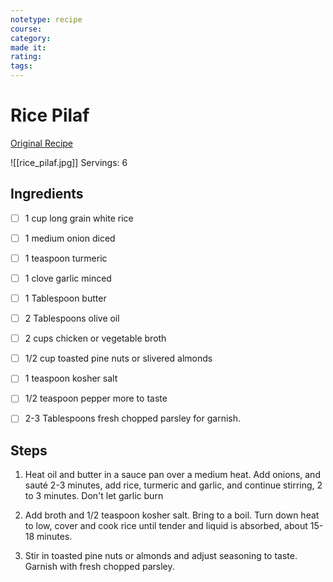 ```yaml
---
notetype: recipe
course:
category:
made it:
rating:
tags:
---
```

# Rice Pilaf

[Original Recipe](https://whatagirleats.com/golden-rice-pilaf)

![[rice_pilaf.jpg]]
Servings: 6

## Ingredients
- [ ] 1 cup long grain white rice- [ ] 1 medium onion diced- [ ] 1 teaspoon turmeric- [ ] 1 clove garlic minced- [ ] 1 Tablespoon butter- [ ] 2 Tablespoons olive oil- [ ] 2 cups chicken or vegetable broth- [ ] 1/2 cup toasted pine nuts or slivered almonds- [ ] 1 teaspoon kosher salt- [ ] 1/2 teaspoon pepper more to taste- [ ] 2-3 Tablespoons fresh chopped parsley for garnish.

## Steps
1) Heat oil and butter in a sauce pan over a medium heat. Add onions, and sauté 2-3 minutes, add rice, turmeric and garlic, and continue stirring, 2 to 3 minutes. Don't let garlic burn

2) Add broth and 1/2 teaspoon kosher salt. Bring to a boil. Turn down heat to low, cover and cook rice until tender and liquid is absorbed, about 15-18 minutes.

3) Stir in toasted pine nuts or almonds and adjust seasoning to taste. Garnish with fresh chopped parsley.


